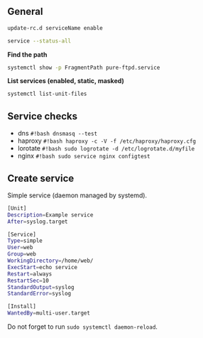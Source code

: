 ## General

```bash
update-rc.d serviceName enable
```

```bash
service --status-all
```

**Find the path**

```bash
systemctl show -p FragmentPath pure-ftpd.service
```

**List services (enabled, static, masked)**

```bash
systemctl list-unit-files
```

## Service checks

- dns `#!bash dnsmasq --test`
- haproxy `#!bash haproxy -c -V -f /etc/haproxy/haproxy.cfg`
- lorotate `#!bash sudo logrotate -d /etc/logrotate.d/myfile`
- nginx `#!bash sudo service nginx configtest`

## Create service

Simple service (daemon managed by systemd).

```bash
[Unit]
Description=Example service
After=syslog.target

[Service]
Type=simple
User=web
Group=web
WorkingDirectory=/home/web/
ExecStart=echo service
Restart=always
RestartSec=10
StandardOutput=syslog
StandardError=syslog

[Install]
WantedBy=multi-user.target
```

Do not forget to run `sudo systemctl daemon-reload`.
